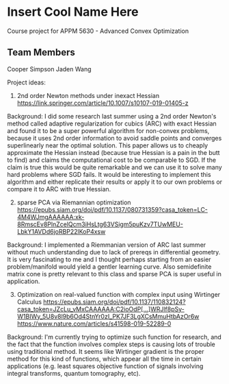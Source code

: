 # Insert Cool Name Here
Course project for APPM 5630 - Advanced Convex Optimization

## Team Members
Cooper Simpson 
Jaden Wang

Project ideas:
1. 2nd order Newton methods under inexact Hessian https://link.springer.com/article/10.1007/s10107-019-01405-z

Background: I did some research last summer using a 2nd order Newton's method called adaptive regularization for cubics (ARC) with exact Hessian and found it to be a super powerful algorithm for non-convex problems, because it uses 2nd order information to avoid saddle points and converges superlinearly near the optimal solution. This paper allows us to cheaply approximate the Hessian instead (because true Hessian is a pain in the butt to find) and claims the computational cost to be comparable to SGD. If the claim is true this would be quite remarkable and we can use it to solve many hard problems where SGD fails. It would be interesting to implement this algorithm and either replicate their results or apply it to our own problems or compare it to ARC with true Hessian.

2. sparse PCA via Riemannian optimization https://epubs.siam.org/doi/pdf/10.1137/080731359?casa_token=LC-4M4WJmgAAAAAA:xk-8RmscEv8PlnZcelQcm3iHsLtg63VSigm5puKzv7TUwMEU-LbkY1AVDd6joRBP22lKoP4xsw

Background: I implemented a Riemmanian version of ARC last summer without much understanding due to lack of prereqs in differential geometry. It is very fascinating to me and I thought perhaps starting from an easier problem/manifold would yield a gentler learning curve. Also semidefinite matrix cone is pretty relevant to this class and sparse PCA is super useful in application.

3. Optimization on real-valued function with complex input using Wirtinger Calculus https://epubs.siam.org/doi/pdf/10.1137/110832124?casa_token=JZcLu_vMxCAAAAAA:C2ioOdP[…]WRJlf8pSy-W1BIWy_5U8v8l9b6Od4StnYr0zI_PK7JF3LgXCsMmuHtbAzOr6w
https://www.nature.com/articles/s41598-019-52289-0

Background: I'm currently trying to optimize such function for research, and the fact that the function involves complex steps is causing lots of trouble using traditional method. It seems like Wirtinger gradient is the proper method for this kind of functions, which appear all the time in certain applications (e.g. least squares objective function of signals involving integral transforms, quantum tomography, etc).
